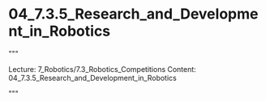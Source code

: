 # 04_7.3.5_Research_and_Development_in_Robotics

"""

Lecture: 7_Robotics/7.3_Robotics_Competitions
Content: 04_7.3.5_Research_and_Development_in_Robotics

"""

